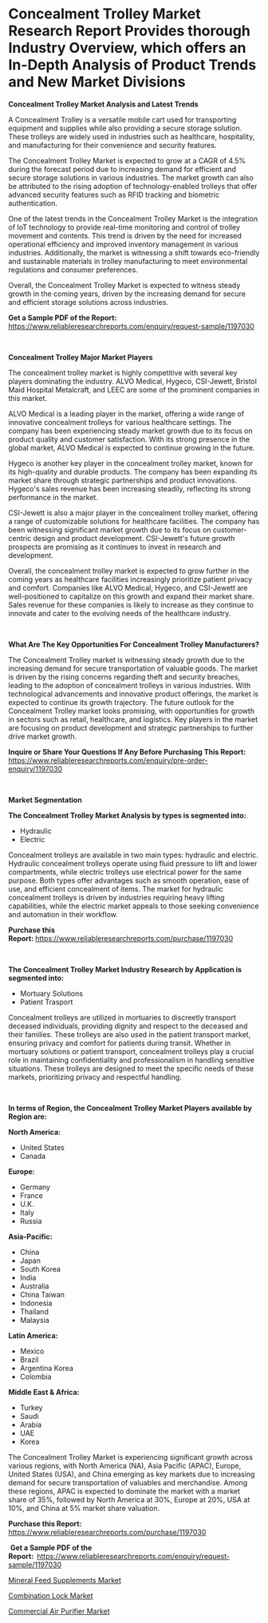 <p><h1>Concealment Trolley Market Research Report Provides thorough Industry Overview, which offers an In-Depth Analysis of Product Trends and New Market Divisions</h1></p><p><strong>Concealment Trolley Market Analysis and Latest Trends</strong></p>
<p><p>A Concealment Trolley is a versatile mobile cart used for transporting equipment and supplies while also providing a secure storage solution. These trolleys are widely used in industries such as healthcare, hospitality, and manufacturing for their convenience and security features. </p><p>The Concealment Trolley Market is expected to grow at a CAGR of 4.5% during the forecast period due to increasing demand for efficient and secure storage solutions in various industries. The market growth can also be attributed to the rising adoption of technology-enabled trolleys that offer advanced security features such as RFID tracking and biometric authentication.</p><p>One of the latest trends in the Concealment Trolley Market is the integration of IoT technology to provide real-time monitoring and control of trolley movement and contents. This trend is driven by the need for increased operational efficiency and improved inventory management in various industries. Additionally, the market is witnessing a shift towards eco-friendly and sustainable materials in trolley manufacturing to meet environmental regulations and consumer preferences.</p><p>Overall, the Concealment Trolley Market is expected to witness steady growth in the coming years, driven by the increasing demand for secure and efficient storage solutions across industries.</p></p>
<p><strong>Get a Sample PDF of the Report:&nbsp;</strong> <a href="https://www.reliableresearchreports.com/enquiry/request-sample/1197030">https://www.reliableresearchreports.com/enquiry/request-sample/1197030</a></p>
<p>&nbsp;</p>
<p><strong>Concealment Trolley Major Market Players</strong></p>
<p><p>The concealment trolley market is highly competitive with several key players dominating the industry. ALVO Medical, Hygeco, CSI-Jewett, Bristol Maid Hospital Metalcraft, and LEEC are some of the prominent companies in this market.</p><p>ALVO Medical is a leading player in the market, offering a wide range of innovative concealment trolleys for various healthcare settings. The company has been experiencing steady market growth due to its focus on product quality and customer satisfaction. With its strong presence in the global market, ALVO Medical is expected to continue growing in the future.</p><p>Hygeco is another key player in the concealment trolley market, known for its high-quality and durable products. The company has been expanding its market share through strategic partnerships and product innovations. Hygeco's sales revenue has been increasing steadily, reflecting its strong performance in the market.</p><p>CSI-Jewett is also a major player in the concealment trolley market, offering a range of customizable solutions for healthcare facilities. The company has been witnessing significant market growth due to its focus on customer-centric design and product development. CSI-Jewett's future growth prospects are promising as it continues to invest in research and development.</p><p>Overall, the concealment trolley market is expected to grow further in the coming years as healthcare facilities increasingly prioritize patient privacy and comfort. Companies like ALVO Medical, Hygeco, and CSI-Jewett are well-positioned to capitalize on this growth and expand their market share. Sales revenue for these companies is likely to increase as they continue to innovate and cater to the evolving needs of the healthcare industry.</p></p>
<p>&nbsp;</p>
<p><strong>What Are The Key Opportunities For Concealment Trolley Manufacturers?</strong></p>
<p><p>The Concealment Trolley market is witnessing steady growth due to the increasing demand for secure transportation of valuable goods. The market is driven by the rising concerns regarding theft and security breaches, leading to the adoption of concealment trolleys in various industries. With technological advancements and innovative product offerings, the market is expected to continue its growth trajectory. The future outlook for the Concealment Trolley market looks promising, with opportunities for growth in sectors such as retail, healthcare, and logistics. Key players in the market are focusing on product development and strategic partnerships to further drive market growth.</p></p>
<p><strong>Inquire or Share Your Questions If Any Before Purchasing This Report:</strong> <a href="https://www.reliableresearchreports.com/enquiry/pre-order-enquiry/1197030">https://www.reliableresearchreports.com/enquiry/pre-order-enquiry/1197030</a></p>
<p>&nbsp;</p>
<p><strong>Market Segmentation</strong></p>
<p><strong>The Concealment Trolley Market Analysis by types is segmented into:</strong></p>
<p><ul><li>Hydraulic</li><li>Electric</li></ul></p>
<p><p>Concealment trolleys are available in two main types: hydraulic and electric. Hydraulic concealment trolleys operate using fluid pressure to lift and lower compartments, while electric trolleys use electrical power for the same purpose. Both types offer advantages such as smooth operation, ease of use, and efficient concealment of items. The market for hydraulic concealment trolleys is driven by industries requiring heavy lifting capabilities, while the electric market appeals to those seeking convenience and automation in their workflow.</p></p>
<p><strong>Purchase this Report:&nbsp;</strong><a href="https://www.reliableresearchreports.com/purchase/1197030">https://www.reliableresearchreports.com/purchase/1197030</a></p>
<p>&nbsp;</p>
<p><strong>The Concealment Trolley Market Industry Research by Application is segmented into:</strong></p>
<p><ul><li>Mortuary Solutions</li><li>Patient Trasport</li></ul></p>
<p><p>Concealment trolleys are utilized in mortuaries to discreetly transport deceased individuals, providing dignity and respect to the deceased and their families. These trolleys are also used in the patient transport market, ensuring privacy and comfort for patients during transit. Whether in mortuary solutions or patient transport, concealment trolleys play a crucial role in maintaining confidentiality and professionalism in handling sensitive situations. These trolleys are designed to meet the specific needs of these markets, prioritizing privacy and respectful handling.</p></p>
<p>&nbsp;</p>
<p><strong>In terms of Region, the Concealment Trolley Market Players available by Region are:</strong></p>
<p>
    <p> <strong> North America: </strong>
        <ul>
            <li>United States</li>
            <li>Canada</li>
        </ul>
        </p> 
    <p> <strong> Europe: </strong>
        <ul>
            <li>Germany</li>
            <li>France</li>
            <li>U.K.</li>
            <li>Italy</li>
            <li>Russia</li>
        </ul>
        </p> 
    <p> <strong> Asia-Pacific: </strong>
        <ul>
            <li>China</li>
            <li>Japan</li>
            <li>South Korea</li>
            <li>India</li>
            <li>Australia</li>
            <li>China Taiwan</li>
            <li>Indonesia</li>
            <li>Thailand</li>
            <li>Malaysia</li>
        </ul>
        </p> 
    <p> <strong> Latin America: </strong>
        <ul>
            <li>Mexico</li>
            <li>Brazil</li>
            <li>Argentina Korea</li>
            <li>Colombia</li>
        </ul>
        </p> 
    <p> <strong> Middle East & Africa: </strong>
        <ul>
            <li>Turkey</li>
            <li>Saudi</li>
            <li>Arabia</li>
            <li>UAE</li>
            <li>Korea</li>
        </ul>
    </p>
    </p>
<p><p>The Concealment Trolley Market is experiencing significant growth across various regions, with North America (NA), Asia Pacific (APAC), Europe, United States (USA), and China emerging as key markets due to increasing demand for secure transportation of valuables and merchandise. Among these regions, APAC is expected to dominate the market with a market share of 35%, followed by North America at 30%, Europe at 20%, USA at 10%, and China at 5% market share valuation.</p></p>
<p><strong>Purchase this Report: </strong><a href="https://www.reliableresearchreports.com/purchase/1197030">https://www.reliableresearchreports.com/purchase/1197030</a></p>
<p>&nbsp;<strong>Get a Sample PDF of the Report:&nbsp;&nbsp;</strong><a href="https://www.reliableresearchreports.com/enquiry/request-sample/1197030">https://www.reliableresearchreports.com/enquiry/request-sample/1197030</a></p>
<p><strong></strong></p>
<p><p><a href="https://frill-swim-3cd.notion.site/Mineral-Feed-Supplements-Market-Provides-Detailed-Segmentation-of-this-Market-based-on-Type-Applica-7b00c9f9c6dc4e068a08c9b00d2f45f0">Mineral Feed Supplements Market</a></p><p><a href="https://github.com/singletonthaxterkelliehr2df/Market-Research-Report-List-1/blob/main/combination-lock-market.md">Combination Lock Market</a></p><p><a href="https://github.com/RichRobinson5/Market-Research-Report-List-4/blob/main/commercial-air-purifier-market.md">Commercial Air Purifier Market</a></p></p>